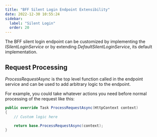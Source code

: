```yaml
---
title: "BFF Silent Login Endpoint Extensibility"
date: 2022-12-30 10:55:24
sidebar:
  label: "Silent Login"
  order: 20
---
```


The BFF silent login endpoint can be customized by implementing the *ISilentLoginService* or by extending *DefaultSilentLoginService*, its default implementation.

## Request Processing
*ProcessRequestAsync* is the top level function called in the endpoint service and can be used to add arbitrary logic to the endpoint.

For example, you could take whatever actions you need before normal processing of the request like this:

```csharp
public override Task ProcessRequestAsync(HttpContext context)
{
    // Custom logic here

    return base.ProcessRequestAsync(context);
}
```
